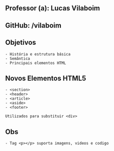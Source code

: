 ## Professor (a): Lucas Vilaboim

## GitHub: /vilaboim

## Objetivos 

	- História e estrutura básica
	- Semântica
	- Principais elementos HTML	

## Novos Elementos HTML5

	- <section> 
	- <header> 
	- <article>
	- <aside>
	- <footer>

	Utilizados para substituir <div>
## Obs

	- Tag <p></p> suporta imagens, videos e codigo
	
	 

	
